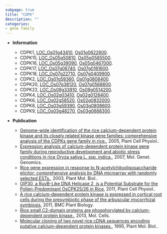 ```yaml
---
subpage: true
title: "CDPK"
description: ""
categories:
- gene family
---
```


* **Information**  
    + CDPK1, [LOC_Os01g43410](http://rice.plantbiology.msu.edu/cgi-bin/ORF_infopage.cgi?orf=LOC_Os01g43410), [Os01g0622600](http://rapdb.dna.affrc.go.jp/viewer/gbrowse_details/irgsp1?name=Os01g0622600).
    + CDPK15, [LOC_Os05g50810](http://rice.plantbiology.msu.edu/cgi-bin/ORF_infopage.cgi?orf=LOC_Os05g50810), [Os05g0585500](http://rapdb.dna.affrc.go.jp/viewer/gbrowse_details/irgsp1?name=Os05g0585500).
    + CDPK16, [LOC_Os05g39090](http://rice.plantbiology.msu.edu/cgi-bin/ORF_infopage.cgi?orf=LOC_Os05g39090), [Os05g0467000](http://rapdb.dna.affrc.go.jp/viewer/gbrowse_details/irgsp1?name=Os05g0467000).
    + CDPK17, [LOC_Os07g06740](http://rice.plantbiology.msu.edu/cgi-bin/ORF_infopage.cgi?orf=LOC_Os07g06740), [Os07g0161600](http://rapdb.dna.affrc.go.jp/viewer/gbrowse_details/irgsp1?name=Os07g0161600).
    + CDPK18, [LOC_Os07g22710](http://rice.plantbiology.msu.edu/cgi-bin/ORF_infopage.cgi?orf=LOC_Os07g22710), [Os07g0409900](http://rapdb.dna.affrc.go.jp/viewer/gbrowse_details/irgsp1?name=Os07g0409900).
    + CDPK2, [LOC_Os01g59360](http://rice.plantbiology.msu.edu/cgi-bin/ORF_infopage.cgi?orf=LOC_Os01g59360), [Os01g0808400](http://rapdb.dna.affrc.go.jp/viewer/gbrowse_details/irgsp1?name=Os01g0808400).
    + CDPK20, [LOC_Os07g38120](http://rice.plantbiology.msu.edu/cgi-bin/ORF_infopage.cgi?orf=LOC_Os07g38120), [Os07g0568600](http://rapdb.dna.affrc.go.jp/viewer/gbrowse_details/irgsp1?name=Os07g0568600).
    + CDPK22, [LOC_Os09g33910](http://rice.plantbiology.msu.edu/cgi-bin/ORF_infopage.cgi?orf=LOC_Os09g33910), [Os09g0514200](http://rapdb.dna.affrc.go.jp/viewer/gbrowse_details/irgsp1?name=Os09g0514200).
    + CDPK4, [LOC_Os02g03410](http://rice.plantbiology.msu.edu/cgi-bin/ORF_infopage.cgi?orf=LOC_Os02g03410), [Os02g0126400](http://rapdb.dna.affrc.go.jp/viewer/gbrowse_details/irgsp1?name=Os02g0126400).
    + CDPK6, [LOC_Os02g58520](http://rice.plantbiology.msu.edu/cgi-bin/ORF_infopage.cgi?orf=LOC_Os02g58520), [Os02g0832000](http://rapdb.dna.affrc.go.jp/viewer/gbrowse_details/irgsp1?name=Os02g0832000).
    + CDPK8, [LOC_Os03g59390](http://rice.plantbiology.msu.edu/cgi-bin/ORF_infopage.cgi?orf=LOC_Os03g59390), [Os03g0808600](http://rapdb.dna.affrc.go.jp/viewer/gbrowse_details/irgsp1?name=Os03g0808600).
    + CDPK9, [LOC_Os03g48270](http://rice.plantbiology.msu.edu/cgi-bin/ORF_infopage.cgi?orf=LOC_Os03g48270), [Os03g0688300](http://rapdb.dna.affrc.go.jp/viewer/gbrowse_details/irgsp1?name=Os03g0688300).

* **Publication**  
    + [Genome-wide identification of the rice calcium-dependent protein kinase and its closely related kinase gene families: comprehensive analysis of the CDPKs gene family in rice.](http://www.ncbi.nlm.nih.gov/pubmed?term=Genome-wide+identification+of+the+rice+calcium-dependent+protein+kinase+and+its+closely+related+kinase+gene+families:+comprehensive+analysis+of+the+CDPKs+gene+family+in+rice.%5BTitle%5D), 2005, Plant Cell Physiol..
    + [Expression analysis of calcium-dependent protein kinase gene family during reproductive development and abiotic stress conditions in rice Oryza sativa L. ssp. indica.](http://www.ncbi.nlm.nih.gov/pubmed?term=Expression+analysis+of+calcium-dependent+protein+kinase+gene+family+during+reproductive+development+and+abiotic+stress+conditions+in+rice+Oryza+sativa+L.+ssp.+indica.%5BTitle%5D), 2007, Mol. Genet. Genomics.
    + [Rice gene expression in response to N-acetylchitooligosaccharide elicitor: comprehensive analysis by DNA microarray with randomly selected ESTs.](http://www.ncbi.nlm.nih.gov/pubmed?term=Rice+gene+expression+in+response+to+N-acetylchitooligosaccharide+elicitor:+comprehensive+analysis+by+DNA+microarray+with+randomly+selected+ESTs.%5BTitle%5D), 2003, Plant Mol. Biol..
    + [OIP30, a RuvB-Like DNA Helicase 2, is a Potential Substrate for the Pollen-Predominant OsCPK25/26 in Rice](http://www.ncbi.nlm.nih.gov/pubmed?term=OIP30,+a+RuvB-Like+DNA+Helicase+2,+is+a+Potential+Substrate+for+the+Pollen-Predominant+OsCPK25/26+in+Rice%5BTitle%5D), 2011, Plant Cell Physiol..
    + [A rice calcium-dependent protein kinase is expressed in cortical root cells during the presymbiotic phase of the arbuscular mycorrhizal symbiosis](http://www.ncbi.nlm.nih.gov/pubmed?term=A+rice+calcium-dependent+protein+kinase+is+expressed+in+cortical+root+cells+during+the+presymbiotic+phase+of+the+arbuscular+mycorrhizal+symbiosis%5BTitle%5D), 2011, BMC Plant Biology.
    + [Rice small C2-domain proteins are phosphorylated by calcium-dependent protein kinase.](http://www.ncbi.nlm.nih.gov/pubmed?term=Rice+small+C2-domain+proteins+are+phosphorylated+by+calcium-dependent+protein+kinase.%5BTitle%5D), 2013, Mol. Cells.
    + [Molecular cloning of two novel rice cDNA sequences encoding putative calcium-dependent protein kinases.](http://www.ncbi.nlm.nih.gov/pubmed?term=Molecular+cloning+of+two+novel+rice+cDNA+sequences+encoding+putative+calcium-dependent+protein+kinases.%5BTitle%5D), 1995, Plant Mol. Biol..


